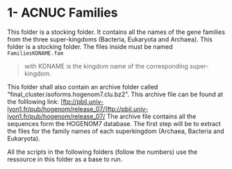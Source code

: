 # 1- ACNUC Families


This folder is a stocking folder. It contains all the names of the gene families from the three super-kingdoms (Bacteria, Eukaryota and Archaea).
This folder is a stocking folder. The files inside must be named `FamiliesKDNAME.fam` 
> with KDNAME is the kingdom name of the corresponding super-kingdom.

This folder shall also contain an archive folder called "final_cluster.isoforms.hogenom7.clu.bz2". This archive file can be found at the folllowing link:
      [ftp://pbil.univ-lyon1.fr/pub/hogenom/release_07/]ftp://pbil.univ-lyon1.fr/pub/hogenom/release_07/
The archive file contains all the sequences form the HOGENOM7 database. The first step will be to extract the files for the family names of each superkingdom (Archaea, Bacteria and Eukaryota).

All the scripts in the following folders (follow the numbers) use the ressource in this folder as a base to run.
